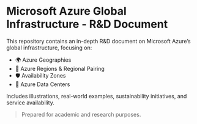 
# Microsoft Azure Global Infrastructure - R&D Document

This repository contains an in-depth R&D document on Microsoft Azure’s global infrastructure, focusing on:

- 🌍 Azure Geographies
- 📍 Azure Regions & Regional Pairing
- 🛡️ Availability Zones
- 🏢 Azure Data Centers

Includes illustrations, real-world examples, sustainability initiatives, and service availability.

> Prepared for academic and research purposes.
